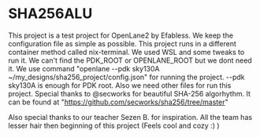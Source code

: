 # SHA256ALU

This project is a test project for OpenLane2 by Efabless. We keep the configuration file as simple as possible. This project runs in a different container method called nix-terminal. We used WSL and some tweaks to run it. 
We can't find the PDK_ROOT or OPENLANE_ROOT but we dont need it. We use command "openlane --pdk sky130A ~/my_designs/sha256_project/config.json" for running the project. --pdk sky130A is enough for PDK root. Also we need other files for run this project. Special thanks to @secworks for beautiful SHA-256 algorhythm. It can be found at "https://github.com/secworks/sha256/tree/master"

Also special thanks to our teacher Sezen B. for inspiration. All the team has lesser hair then beginning of this project (Feels cool and cozy :) )


